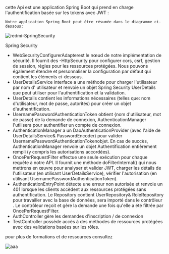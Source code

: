 cette Api est une  application Spring Boot qui prend en charge l'authentification basée sur les tokens  avec JWT :
    
    Notre application Spring Boot peut être résumée dans le diagramme ci-dessous:
 
 
 ![redmi-SpringSecurity](https://user-images.githubusercontent.com/81759205/117460643-05d32b80-af4d-11eb-9e57-58593f09bb44.png)
 
 Spring Security
- WebSecurityConfigurerAdapterest le nœud de notre implémentation de sécurité. Il fournit des -HttpSecurity  pour configurer cors, csrf, gestion de session, règles pour les ressources protégées. Nous pouvons également étendre et personnaliser la configuration par défaut qui contient les éléments ci-dessous.
- UserDetailsService interface a une méthode pour charger l'utilisateur par nom d' utilisateur et renvoie un  objet   Spring Security UserDetails que peut utiliser pour l'authentification et la validation.
- UserDetails contient les informations nécessaires (telles que: nom d'utilisateur, mot de passe, autorités) pour créer un objet d'authentification.
- UsernamePasswordAuthenticationToken obtient {nom d'utilisateur, mot de passe} de la demande de connexion, AuthenticationManager l'utilisera pour authentifier un compte de connexion.
- AuthenticationManager a un DaoAuthenticationProvider (avec l'aide de UserDetailsService& PasswordEncoder) pour valider UsernamePasswordAuthenticationTokenobjet. En cas de succès, AuthenticationManager renvoie un objet Authentification entièrement rempli (y compris les autorisations accordées).
- OncePerRequestFilter effectue une seule exécution pour chaque requête à notre API. Il fournit une méthode  doFilterInternal() qui nous mettrons en œuvre pour analyser et valider JWT, charger les détails de l'utilisateur (en utilisant UserDetailsService), vérifier l'autorisation (en utilisant UsernamePasswordAuthenticationToken).
- AuthenticationEntryPoint détecte une erreur non autorisée et renvoie un 401 lorsque les clients accèdent aux ressources protégées sans authentification.
Le Repository contient UserRepository& RoleRepository pour travailler avec la base de données, sera importé dans le contrôleur .
Le contrôleur reçoit et gère la demande une fois qu'elle a été filtrée par OncePerRequestFilter.
- AuthController gère les demandes d'inscription / de connexion
- TestController  possède accès à des méthodes de ressources protégées avec des validations basées sur les rôles.





pour plus de formations et de ressources consultez

![aaa](https://user-images.githubusercontent.com/81759205/117449673-87708c80-af40-11eb-8d97-bfbc1ff20057.png)

